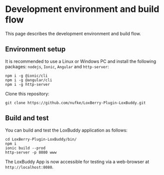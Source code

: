 # Development environment and build flow

This page describes the development environment and build flow.

## Environment setup

It is recommended to use a Linux or Windows PC and install the following packages: `nodejs`, `Ionic`, `Angular` and `http-server`:

```
npm i -g @ionic/cli
npm i -g @angular/cli
npm i -g http-server
```

Clone this repository:
```
git clone https://github.com/nufke/LoxBerry-Plugin-LoxBuddy.git
```

## Build and test

You can build and test the LoxBuddy application as follows:
```
cd LoxBerry-Plugin-LoxBuddy/bin/
npm i
ionic build --prod
http-server -p 8080 www
```

The LoxBuddy App is now accessible for testing via a web-browser at `http://localhost:8080`.
